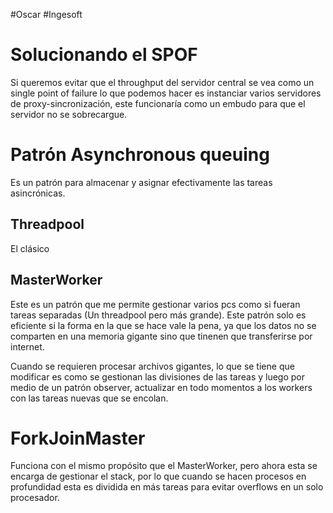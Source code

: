 #Oscar #Ingesoft 

# Solucionando el SPOF
Si queremos evitar que el throughput del servidor central se vea como un single point of failure lo que podemos hacer es instanciar varios servidores de proxy-sincronización, este funcionaría como un embudo para que el servidor no se sobrecargue.

# Patrón Asynchronous queuing
Es un patrón para almacenar y asignar efectivamente las tareas asincrónicas.

## Threadpool
El clásico

## MasterWorker
Este es un patrón que me permite gestionar varios pcs como si fueran tareas separadas (Un threadpool pero más grande). Este patrón solo es eficiente si la forma en la que se hace vale la pena, ya que los datos no se comparten en una memoria gigante sino que tinenen que transferirse por internet.

Cuando se requieren procesar archivos gigantes, lo que se tiene que modificar es como se gestionan las divisiones de las tareas y luego por medio de un patrón observer, actualizar en todo momentos a los workers con las tareas nuevas que se encolan.

# ForkJoinMaster
Funciona con el mismo propósito que el MasterWorker, pero ahora esta se encarga de gestionar el stack, por lo que cuando se hacen procesos en profundidad esta es dividida en más tareas para evitar overflows en un solo procesador.
